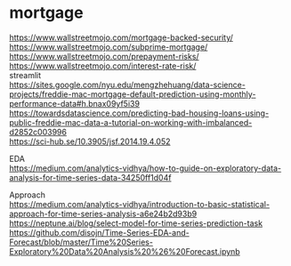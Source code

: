 # mortgage
https://www.wallstreetmojo.com/mortgage-backed-security/ <br />
https://www.wallstreetmojo.com/subprime-mortgage/ <br />
https://www.wallstreetmojo.com/prepayment-risks/ <br />
https://www.wallstreetmojo.com/interest-rate-risk/ <br />
streamlit <br />
https://sites.google.com/nyu.edu/mengzhehuang/data-science-projects/freddie-mac-mortgage-default-prediction-using-monthly-performance-data#h.bnax09yf5i39 <br/>
https://towardsdatascience.com/predicting-bad-housing-loans-using-public-freddie-mac-data-a-tutorial-on-working-with-imbalanced-d2852c003996 <br />
https://sci-hub.se/10.3905/jsf.2014.19.4.052 <br />

EDA <br />
https://medium.com/analytics-vidhya/how-to-guide-on-exploratory-data-analysis-for-time-series-data-34250ff1d04f <br />

Approach <br />
https://medium.com/analytics-vidhya/introduction-to-basic-statistical-approach-for-time-series-analysis-a6e24b2d93b9 <br />
https://neptune.ai/blog/select-model-for-time-series-prediction-task <br />
https://github.com/disojn/Time-Series-EDA-and-Forecast/blob/master/Time%20Series-Exploratory%20Data%20Analysis%20%26%20Forecast.ipynb
